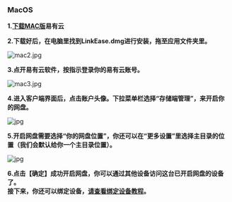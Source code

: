### MacOS

**1.[下载MAC版](https://www.linkease.com/download/?platform=macos)易有云**


**2.下载好后，在电脑⾥找到LinkEase.dmg进⾏安装，拖⾄应⽤⽂件夹⾥。**

![mac2.jpg](./image/mac/mac2.jpg)

**3.点开易有云软件，按指示登录你的易有云账号。**

![mac3.jpg](./image/mac/mac3.jpg)


**4.进⼊客户端界⾯后，点击账户头像。下拉菜单栏选择“存储端管理”，来开启你的⽹盘。**

![jpg](./image/mac/mac4.jpg)



**5.开启⽹盘需要选择“你的⽹盘位置”，你还可以在“更多设置”⾥选择主⽬录的位置（我们会默认给你⼀个主⽬录位置）。**

![jpg](./image/mac/mac5.jpg)

**6.点击【确定】成功开启网盘，你可以通过其他设备访问这台已开启⽹盘的设备了。**  
**接下来，你还可以绑定设备，[请查看绑定设备教程](/zh/guide/linkease/install/device/synology.md)。**
